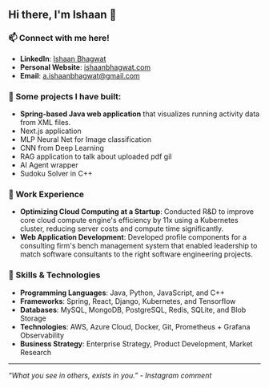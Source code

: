 ## Hi there, I'm Ishaan 👋

### 📫 Connect with me here!
- **LinkedIn**: [Ishaan Bhagwat](https://www.linkedin.com/in/ishaanbhagwat)
- **Personal Website**: [ishaanbhagwat.com](www.ishaanbhagwat.com)
- **Email**: a.ishaanbhagwat@gmail.com

### 🔧 Some projects I have built:
- **Spring-based Java web application** that visualizes running activity data from XML files.
- Next.js application
- MLP Neural Net for Image classification
- CNN from Deep Learning
- RAG application to talk about uploaded pdf gil
- AI Agent wrapper
- Sudoku Solver in C++

### 🌟 Work Experience
- **Optimizing Cloud Computing at a Startup**: Conducted R&D to improve core cloud compute engine's efficiency by 11x using a Kubernetes cluster, reducing server costs and compute time significantly.
- **Web Application Development**: Developed profile components for a consulting firm's bench management system that enabled leadership to match software consultants to the right software engineering projects.

### 🌱 Skills & Technologies
- **Programming Languages**: Java, Python, JavaScript, and C++
- **Frameworks**: Spring, React, Django, Kubernetes, and Tensorflow
- **Databases**: MySQL, MongoDB, PostgreSQL, Redis, SQLite, and Blob Storage
- **Technologies**: AWS, Azure Cloud, Docker, Git, Prometheus + Grafana Observability
- **Business Strategy**: Enterprise Strategy, Product Development, Market Research
---

_“What you see in others, exists in you.”_ - _Instagram comment_

